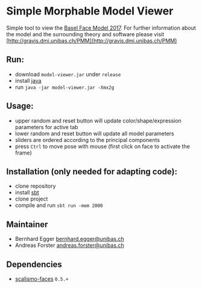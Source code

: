  # Simple Morphable Model Viewer
 
 Simple tool to view the [Basel Face Model 2017](http://faces.cs.unibas.ch/bfm/bfm2017.html).
 For further information about the model and the surrounding theory and software please visit [http://gravis.dmi.unibas.ch/PMM](http://gravis.dmi.unibas.ch/PMM)

## Run:
- download `model-viewer.jar` under `release`
- install [java](http://www.oracle.com/technetwork/java/javase/downloads/index.html)
- run `java -jar model-viewer.jar -Xmx2g`

## Usage:
- upper random and reset button will update color/shape/expression parameters for active tab
- lower random and reset button will update all model parameters
- sliders are ordered according to the principal components
- press `Ctrl` to move pose with mouse (first click on face to activate the frame)
 
## Installation (only needed for adapting code):
- clone repository
- install [sbt](http://www.scala-sbt.org/release/tutorial/Setup.html)
- clone project
- compile and run `sbt run -mem 2000`

## Maintainer

- Bernhard Egger <bernhard.egger@unibas.ch>
- Andreas Forster <andreas.forster@unibas.ch>

## Dependencies

- [scalismo-faces](https://github.com/unibas-gravis/scalismo-faces) `0.5.+`
